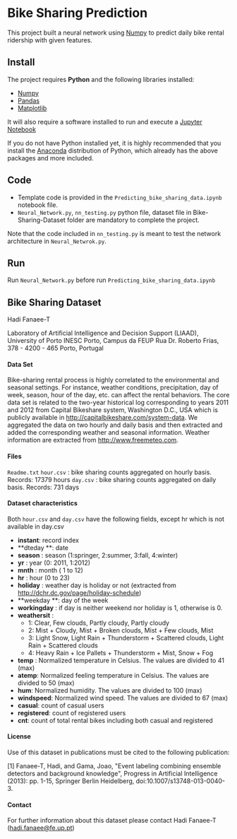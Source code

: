 # Bike Sharing Prediction
This project built a neural network using [Numpy](https://www.numpy.org/) to predict daily bike rental ridership with given features.

## Install
The project requires **Python** and the following libraries installed:
* [Numpy](https://www.numpy.org/)
* [Pandas](https://pandas.pydata.org/)
* [Matplotlib](https://matplotlib.org/)

It will also require a software installed to run and execute a [Jupyter Notebook](http://ipython.org/notebook.html)

If you do not have Python installed yet, it is highly recommended that you install the [Anaconda](https://www.anaconda.com/distribution/) distribution of Python, which already has the above packages and more included.

## Code
* Template code is provided in the `Predicting_bike_sharing_data.ipynb` notebook file.
* `Neural_Network.py`, `nn_testing.py` python file, dataset file in Bike-Sharing-Dataset folder are mandatory to complete the project. 

Note that the code included in `nn_testing.py` is meant to test the network architecture in `Neural_Netwrok.py`. 

## Run

Run `Neural_Network.py` before run `Predicting_bike_sharing_data.ipynb`


## Bike Sharing Dataset

Hadi Fanaee-T

Laboratory of Artificial Intelligence and Decision Support (LIAAD), University of Porto
INESC Porto, Campus da FEUP Rua Dr. Roberto Frias, 378 - 4200 - 465 Porto, Portugal

#### Data Set

Bike-sharing rental process is highly correlated to the environmental and seasonal settings. For instance, weather conditions, precipitation, day of week, season, hour of the day, etc. can affect the rental behaviors. The core data set is related to the two-year historical log corresponding to years 2011 and 2012 from Capital Bikeshare system, Washington D.C., USA which is publicly available in http://capitalbikeshare.com/system-data. We aggregated the data on two hourly and daily basis and then extracted and added the corresponding weather and seasonal information. Weather information are extracted from http://www.freemeteo.com. 



#### Files

 `Readme.txt`
`hour.csv` : bike sharing counts aggregated on hourly basis. Records: 17379 hours
`day.csv` : bike sharing counts aggregated on daily basis. Records: 731 days

	
#### Dataset characteristics
Both `hour.csv` and `day.csv` have the following fields, except hr which is not available in day.csv
	
* **instant**: record index
* **dteday **: date
* **season** : season (1:springer, 2:summer, 3:fall, 4:winter)
* **yr** : year (0: 2011, 1:2012)
* **mnth** : month ( 1 to 12)
* **hr** : hour (0 to 23)
* **holiday** : weather day is holiday or not (extracted from http://dchr.dc.gov/page/holiday-schedule)
* **weekday **: day of the week
* **workingday** : if day is neither weekend nor holiday is 1, otherwise is 0.
* **weathersit** : 
	* 1: Clear, Few clouds, Partly cloudy, Partly cloudy
	* 2: Mist + Cloudy, Mist + Broken clouds, Mist + Few clouds, Mist
	* 3: Light Snow, Light Rain + Thunderstorm + Scattered clouds, Light Rain + Scattered clouds
	* 4: Heavy Rain + Ice Pallets + Thunderstorm + Mist, Snow + Fog
* **temp** : Normalized temperature in Celsius. The values are divided to 41 (max)
* **atemp**: Normalized feeling temperature in Celsius. The values are divided to 50 (max)
* **hum**: Normalized humidity. The values are divided to 100 (max)
* **windspeed**: Normalized wind speed. The values are divided to 67 (max)
* **casual**: count of casual users
* **registered**: count of registered users
* **cnt**: count of total rental bikes including both casual and registered


#### License

Use of this dataset in publications must be cited to the following publication:

[1] Fanaee-T, Hadi, and Gama, Joao, "Event labeling combining ensemble detectors and background knowledge", Progress in Artificial Intelligence (2013): pp. 1-15, Springer Berlin Heidelberg, doi:10.1007/s13748-013-0040-3.



#### Contact

For further information about this dataset please contact Hadi Fanaee-T (hadi.fanaee@fe.up.pt)
